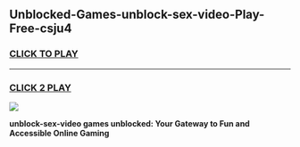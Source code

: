 
## Unblocked-Games-unblock-sex-video-Play-Free-csju4
<h3>
<a href="https://premium76.site?title=unblock-sex-video&ref=19M">CLICK TO PLAY</a></h3>
<hr>

<h3>
<a href="https://premium76.site?title=unblock-sex-video&ref=19M">CLICK 2 PLAY</a>
  
</h3>

<a href="https://premium76.site?title=unblock-sex-video&ref=19M"><img src="https://clearcache.store/games.png"></a>


**unblock-sex-video games unblocked: Your Gateway to Fun and Accessible Online Gaming**
